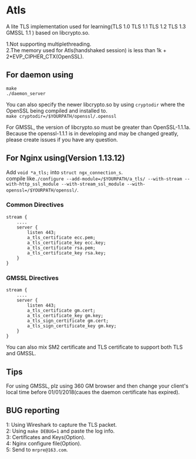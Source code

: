# Atls  
A lite TLS implementation used for learning(TLS 1.0 TLS 1.1 TLS 1.2 TLS 1.3 GMSSL 1.1 ) based on libcrypto.so.
  
1.Not supporting multiplethreading.  
2.The memory used for Atls(handshaked session) is less than 1k + 2*EVP_CIPHER_CTX(OpenSSL).  

## For daemon using  
`make`  
`./daemon_server`  
  
You can also specify the newer libcrypto.so by using `cryptodir` where the OpenSSL being compiled and installed to.  
`make cryptodir=/$YOURPATH/openssl/.openssl`
  
For GMSSL, the version of libcrypto.so must be greater than OpenSSL-1.1.1a.
Because the openssl-1.1.1 is in developing and may be changed greatly, please create issues if you have any question.  
  
## For Nginx using(Version 1.13.12)  
Add `void *a_tls;` into `struct ngx_connection_s`.    
compile like```./configure --add-module=/$YOURPATH/a_tls/ --with-stream --with-http_ssl_module --with-stream_ssl_module --with-openssl=/$YOURPATH/openssl/```.

### Common Directives
```
stream {
    ....
    server {
        listen 443;
        a_tls_certificate ecc.pem;
        a_tls_certificate_key ecc.key;
        a_tls_certificate rsa.pem;
        a_tls_certificate_key rsa.key;
    }
}
```
### GMSSL Directives
```
stream {
    ....
    server {
        listen 443;
        a_tls_certificate gm.cert;
        a_tls_certificate_key gm.key;
        a_tls_sign_certificate gm.cert;
        a_tls_sign_certificate_key gm.key;
    }
}
```
You can also mix SM2 certificate and TLS certificate to support both TLS and GMSSL.

## Tips  
For using GMSSL, plz using 360 GM browser and then change your client's local time before 01/01/2018(caues the daemon certificate has expired).  

## BUG reporting  
1: Using Wireshark to capture the TLS packet.  
2: Using `make DEBUG=1` and paste the log info.  
3: Certificates and Keys(Option).  
4: Nginx configure file(Option).  
5: Send to `mrpre@163.com`.  
